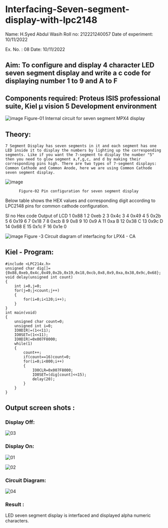 # Interfacing-Seven-segment-display-with-lpc2148

Name: H.Syed Abdul Wasih
Roll no: 212221240057
Date of experiment: 10/11/2022

Ex. No. : 08
Date: 10/11/2022
 
## Aim: To configure and display 4 character LED seven segment display and write a c code for displaying number 1 to 9 and A to F 
## Components required: Proteus ISIS professional suite, Kiel μ vision 5 Development environment 
 ![image](https://user-images.githubusercontent.com/36288975/201021692-efa39349-1a3c-4737-aadc-1843b954c78d.png)
Figure-01 Internal circuit for seven segment MPX4 display

## Theory: 
	7 Segment Display has seven segments in it and each segment has one LED inside it to display the numbers by lighting up the corresponding segments. Like if you want the 7-segment to display the number "5" then you need to glow segment a,f,g,c, and d by making their corresponding pins high. There are two types of 7-segment displays: Common Cathode and Common Anode, here we are using Common Cathode seven segment display.
   ![image](https://user-images.githubusercontent.com/36288975/201021740-565b47cd-26d8-4e54-a092-eef7a0a85278.png)
 
          Figure-02 Pin configuration for seven segment display  


Below table shows the HEX values and corresponding digit according to LPC2148 pins for common cathode configuration.



Sl no 	Hex code 	Output of LCD
1	0x88	1
2	0xeb	2
3	0x4c	3
4	0x49	4
5	0x2b	5
6	0x19	6
7	0x18	7
8	0xcb	8
9	0x8	9
10	0x9	A
11	0xa	B
12	0x38	C
13	0x9c	D
14	0x68	E
15	0x1c 	F
16	0x1e	0

 

![image](https://user-images.githubusercontent.com/36288975/201021930-7efe2b15-b0de-4d52-b87d-329fe6b91c89.png)
        Figure -3 Circuit diagram of interfacing for LPX4 - CA

## Kiel - Program:
~~~
#include <LPC214x.h>
unsigned char dig[]={0x88,0xeb,0x4c,0x49,0x2b,0x19,0x18,0xcb,0x8,0x9,0xa,0x38,0x9c,0x68};
void delay(unsigned int count)
{
	int i=0,j=0;
	for(j=0;j<count;j++)
	{
		for(i=0;i<120;i++);
	}
}
int main(void)
{
	unsigned char count=0;
	unsigned int i=0;
	IO0DIR|=(1<<11);
	IO0SET=(1<<11);
	IO0DIR|=0x007F8000;
	while(1)
	{
		count++;
		if(count==16)count=0;
		for(i=0;i<800;i++)
		{
			IO0CLR=0x007F8000;
			IO0SET=(dig[count]<<15);
			delay(20);
		}
	}
}

~~~
##  Output screen shots :

### Display Off:
![03](https://user-images.githubusercontent.com/91781810/201072175-38c7d893-f3f6-4b42-99d7-ca6f69fb3d22.jpg)

### Display On:
![01](https://user-images.githubusercontent.com/91781810/201072182-3b2ede1a-6398-460f-80d7-24eab3d1b8ac.jpg)

![02](https://user-images.githubusercontent.com/91781810/201072192-1d2b179b-5a86-4454-8a41-cd1d4d0ac6c8.jpg)

### Circuit Diagram:
![04](https://user-images.githubusercontent.com/91781810/201072213-fcfe539d-d25b-46d4-b7d7-b6262b2f7ed1.jpg)

### Result :
LED seven segment display is interfaced and displayed alpha numeric characters.
